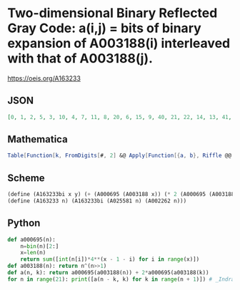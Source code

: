 # Two\-dimensional Binary Reflected Gray Code: a\(i,j\) \= bits of binary expansion of A003188\(i\) interleaved with that of A003188\(j\)\.
https://oeis.org/A163233
## JSON
```JSON
[0, 1, 2, 5, 3, 10, 4, 7, 11, 8, 20, 6, 15, 9, 40, 21, 22, 14, 13, 41, 42, 17, 23, 30, 12, 45, 43, 34, 16, 19, 31, 28, 44, 47, 35, 32, 80, 18, 27, 29, 60, 46, 39, 33, 160, 81, 82, 26, 25, 61, 62, 38, 37, 161, 162, 85, 83, 90, 24, 57, 63, 54, 36, 165, 163, 170, 84, 87, 91]
```
## Mathematica
```Mathematica
Table[Function[k, FromDigits[#, 2] &@ Apply[Function[{a, b}, Riffle @@ Map[PadLeft[#, Max[Length /@ {a, b}]] &, {a, b}]], Map[IntegerDigits[#, 2] &@ BitXor[#, Floor[#/2]] &, {k, j}]]][i - j], {i, 0, 11}, {j, i, 0, -1}] // Flatten (* _Michael De Vlieger_, Jun 25 2017 *)
```
## Scheme
```Scheme
(define (A163233bi x y) (+ (A000695 (A003188 x)) (* 2 (A000695 (A003188 y)))))
(define (A163233 n) (A163233bi (A025581 n) (A002262 n)))
```
## Python
```Python
def a000695(n):
    n=bin(n)[2:]
    x=len(n)
    return sum([int(n[i])*4**(x - 1 - i) for i in range(x)])
def a003188(n): return n^(n>>1)
def a(n, k): return a000695(a003188(n)) + 2*a000695(a003188(k))
for n in range(21): print([a(n - k, k) for k in range(n + 1)]) # _Indranil Ghosh_, Jun 25 2017
```
